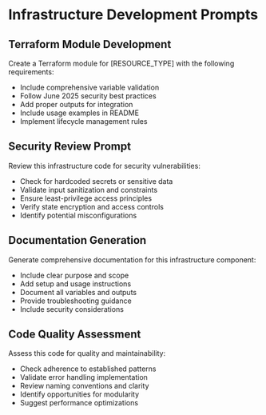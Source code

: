 # Infrastructure Development Prompts

## Terraform Module Development

Create a Terraform module for [RESOURCE_TYPE] with the following requirements:

- Include comprehensive variable validation
- Follow June 2025 security best practices
- Add proper outputs for integration
- Include usage examples in README
- Implement lifecycle management rules

## Security Review Prompt

Review this infrastructure code for security vulnerabilities:

- Check for hardcoded secrets or sensitive data
- Validate input sanitization and constraints
- Ensure least-privilege access principles
- Verify state encryption and access controls
- Identify potential misconfigurations

## Documentation Generation

Generate comprehensive documentation for this infrastructure component:

- Include clear purpose and scope
- Add setup and usage instructions
- Document all variables and outputs
- Provide troubleshooting guidance
- Include security considerations

## Code Quality Assessment

Assess this code for quality and maintainability:

- Check adherence to established patterns
- Validate error handling implementation
- Review naming conventions and clarity
- Identify opportunities for modularity
- Suggest performance optimizations
